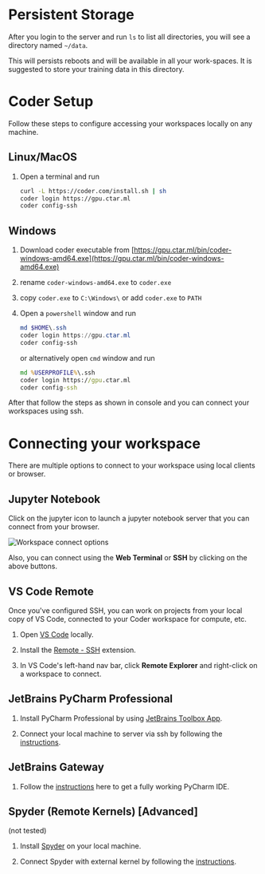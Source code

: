 # Persistent Storage

After you login to the server and run `ls` to list all directories, you will see a directory named `~/data`.

This will persists reboots and will be available in all your work-spaces. It is suggested to store your training data in this directory.

# Coder Setup

Follow these steps to configure accessing your workspaces locally on any machine.

## Linux/MacOS

1. Open a terminal and run

   ```bash
   curl -L https://coder.com/install.sh | sh
   coder login https://gpu.ctar.ml
   coder config-ssh
   ```

## Windows

1. Download coder executable from [https://gpu.ctar.ml/bin/coder-windows-amd64.exe](https://gpu.ctar.ml/bin/coder-windows-amd64.exe)

2. rename `coder-windows-amd64.exe` to `coder.exe`

3. copy `coder.exe` to `C:\Windows\`
   or
   add `coder.exe` to `PATH`

4. Open a `powershell` window and run

   ```powershell
   md $HOME\.ssh
   coder login https://gpu.ctar.ml
   coder config-ssh
   ```

   or alternatively open `cmd` window and run

   ```cmd
   md %USERPROFILE%\.ssh
   coder login https://gpu.ctar.ml
   coder config-ssh
   ```

After that follow the steps as shown in console and you can connect your workspaces using ssh.

# Connecting your workspace

There are multiple options to connect to your workspace using local clients or browser.

## Jupyter Notebook

Click on the jupyter icon to launch a jupyter notebook server that you can connect from your browser.

![Workspace connect options](https://i.ibb.co/ZLCHXf1/workspace-connect.png)

Also, you can connect using the **Web Terminal** or **SSH** by clicking on the above buttons.

## VS Code Remote

Once you've configured SSH, you can work on projects from your local copy of VS Code, connected to your Coder workspace for compute, etc.

1. Open [VS Code](https://code.visualstudio.com/download) locally.

2. Install the [Remote - SSH](https://marketplace.visualstudio.com/items?itemName=ms-vscode-remote.remote-ssh) extension.

3. In VS Code's left-hand nav bar, click **Remote Explorer** and right-click on a workspace to connect.

## JetBrains PyCharm Professional

1. Install PyCharm Professional by using [JetBrains Toolbox App](https://www.jetbrains.com/toolbox-app/).

2. Connect your local machine to server via ssh by following the [instructions](https://www.jetbrains.com/help/pycharm/configuring-remote-interpreters-via-ssh.html#prereq).

## JetBrains Gateway

1. Follow the [instructions](https://coder.com/docs/coder-oss/latest/ides/gateway) here to get a fully working PyCharm IDE.

## Spyder (Remote Kernels) [Advanced]

(not tested)

1. Install [Spyder](https://docs.spyder-ide.org/current/installation.html) on your local machine.

2. Connect Spyder with external kernel by following the [instructions](https://docs.spyder-ide.org/current/panes/ipythonconsole.html#using-external-kernels).
